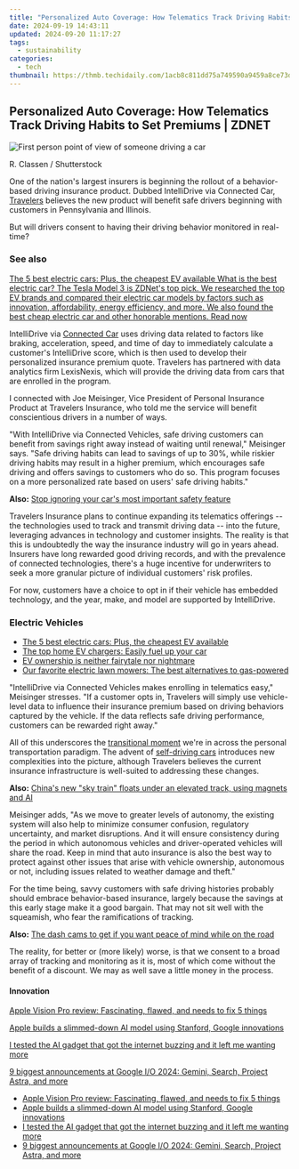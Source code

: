 ```yaml
---
title: "Personalized Auto Coverage: How Telematics Track Driving Habits to Set Premiums | ZDNET"
date: 2024-09-19 14:43:11
updated: 2024-09-20 11:17:27
tags:
  - sustainability
categories:
  - tech
thumbnail: https://thmb.techidaily.com/1acb8c811dd75a749590a9459a8ce73dd17ec95c9b2687aeea798f4dbe27d8a4.jpg
---
```


## Personalized Auto Coverage: How Telematics Track Driving Habits to Set Premiums | ZDNET

![First person point of view of someone driving a car](https://www.zdnet.com/a/img/resize/e5ddcb6e6f3b8e25903c1abe77f5d695d36b501e/2021/10/19/5d5d5900-4f90-4e8b-9d17-7e3ac9f88307/first-person-point-of-view-car.jpg?auto=webp&width=1280)

R. Classen / Shutterstock

One of the nation's largest insurers is beginning the rollout of a behavior-based driving insurance product. Dubbed IntelliDrive via Connected Car, [Travelers](https://www.travelers.com/) believes the new product will benefit safe drivers beginning with customers in Pennsylvania and Illinois.

But will drivers consent to having their driving behavior monitored in real-time?

### See also

[The 5 best electric cars: Plus, the cheapest EV available What is the best electric car? The Tesla Model 3 is ZDNet's top pick. We researched the top EV brands and compared their electric car models by factors such as innovation, affordability, energy efficiency, and more. We also found the best cheap electric car and other honorable mentions.  Read now](https://www.zdnet.com/article/best-electric-car/)

IntelliDrive via [Connected Car](https://www.zdnet.com/article/the-car-of-the-future-is-connected-autonomous-shared-and-electric/) uses driving data related to factors like braking, acceleration, speed, and time of day to immediately calculate a customer's IntelliDrive score, which is then used to develop their personalized insurance premium quote. Travelers has partnered with data analytics firm LexisNexis, which will provide the driving data from cars that are enrolled in the program. 

I connected with Joe Meisinger, Vice President of Personal Insurance Product at Travelers Insurance, who told me the service will benefit conscientious drivers in a number of ways.

"With IntelliDrive via Connected Vehicles, safe driving customers can benefit from savings right away instead of waiting until renewal," Meisinger says. "Safe driving habits can lead to savings of up to 30%, while riskier driving habits may result in a higher premium, which encourages safe driving and offers savings to customers who do so. This program focuses on a more personalized rate based on users' safe driving habits."

**Also:** [Stop ignoring your car's most important safety feature](https://www.zdnet.com/article/stop-ignoring-your-cars-most-important-safety-feature/) 

Travelers Insurance plans to continue expanding its telematics offerings -- the technologies used to track and transmit driving data -- into the future, leveraging advances in technology and customer insights. The reality is that this is undoubtedly the way the insurance industry will go in years ahead. Insurers have long rewarded good driving records, and with the prevalence of connected technologies, there's a huge incentive for underwriters to seek a more granular picture of individual customers' risk profiles.

For now, customers have a choice to opt in if their vehicle has embedded technology, and the year, make, and model are supported by IntelliDrive.

### Electric Vehicles

* [The 5 best electric cars: Plus, the cheapest EV available](https://www.zdnet.com/article/best-electric-car/)
* [The top home EV chargers: Easily fuel up your car](https://www.zdnet.com/article/best-home-ev-charger/)
* [EV ownership is neither fairytale nor nightmare](https://www.zdnet.com/article/ev-ownership-is-neither-fairytale-nor-nightmare/)
* [Our favorite electric lawn mowers: The best alternatives to gas-powered](https://www.zdnet.com/article/best-electric-mower/)

"IntelliDrive via Connected Vehicles makes enrolling in telematics easy," Meisinger stresses. "If a customer opts in, Travelers will simply use vehicle-level data to influence their insurance premium based on driving behaviors captured by the vehicle. If the data reflects safe driving performance, customers can be rewarded right away." 

All of this underscores the [transitional moment](https://www.zdnet.com/article/the-automotive-industry-industry-is-accelerating-digital-transformation/) we're in across the personal transportation paradigm. The advent of [self-driving cars](https://www.zdnet.com/article/elon-musk-says-that-the-self-driving-tesla-could-be-ready-by-the-end-of-the-year/) introduces new complexities into the picture, although Travelers believes the current insurance infrastructure is well-suited to addressing these changes.

**Also:** [China's new "sky train" floats under an elevated track, using magnets and AI](https://www.zdnet.com/article/chinas-new-sky-train-floats-under-its-track-using-magnets-and-ai/) 

Meisinger adds, "As we move to greater levels of autonomy, the existing system will also help to minimize consumer confusion, regulatory uncertainty, and market disruptions. And it will ensure consistency during the period in which autonomous vehicles and driver-operated vehicles will share the road. Keep in mind that auto insurance is also the best way to protect against other issues that arise with vehicle ownership, autonomous or not, including issues related to weather damage and theft."

For the time being, savvy customers with safe driving histories probably should embrace behavior-based insurance, largely because the savings at this early stage make it a good bargain. That may not sit well with the squeamish, who fear the ramifications of tracking. 

**Also:** [The dash cams to get if you want peace of mind while on the road](https://www.zdnet.com/article/best-dash-cam/)

The reality, for better or (more likely) worse, is that we consent to a broad array of tracking and monitoring as it is, most of which come without the benefit of a discount. We may as well save a little money in the process.

#### Innovation

[Apple Vision Pro review: Fascinating, flawed, and needs to fix 5 things](https://www.zdnet.com/article/apple-vision-pro-review/ "Apple Vision Pro review: Fascinating, flawed, and needs to fix 5 things")

[Apple builds a slimmed-down AI model using Stanford, Google innovations](https://www.zdnet.com/article/apple-builds-a-slimmed-down-ai-model-using-stanford-google-innovations/ "Apple builds a slimmed-down AI model using Stanford, Google innovations")

[I tested the AI gadget that got the internet buzzing and it left me wanting more](https://www.zdnet.com/article/i-tested-the-ai-gadget-that-got-the-internet-buzzing-and-it-left-me-wanting-more/ "I tested the AI gadget that got the internet buzzing and it left me wanting more")

[9 biggest announcements at Google I/O 2024: Gemini, Search, Project Astra, and more](https://www.zdnet.com/article/is-openai-sweating-9-google-features-announced-for-gemini-search-android-and-more/ "9 biggest announcements at Google I/O 2024: Gemini, Search, Project Astra, and more")

* [Apple Vision Pro review: Fascinating, flawed, and needs to fix 5 things](https://www.zdnet.com/article/apple-vision-pro-review/ "Apple Vision Pro review: Fascinating, flawed, and needs to fix 5 things")
* [Apple builds a slimmed-down AI model using Stanford, Google innovations](https://www.zdnet.com/article/apple-builds-a-slimmed-down-ai-model-using-stanford-google-innovations/ "Apple builds a slimmed-down AI model using Stanford, Google innovations")
* [I tested the AI gadget that got the internet buzzing and it left me wanting more](https://www.zdnet.com/article/i-tested-the-ai-gadget-that-got-the-internet-buzzing-and-it-left-me-wanting-more/ "I tested the AI gadget that got the internet buzzing and it left me wanting more")
* [9 biggest announcements at Google I/O 2024: Gemini, Search, Project Astra, and more](https://www.zdnet.com/article/is-openai-sweating-9-google-features-announced-for-gemini-search-android-and-more/ "9 biggest announcements at Google I/O 2024: Gemini, Search, Project Astra, and more")

<ins class="adsbygoogle"
     style="display:block"
     data-ad-format="autorelaxed"
     data-ad-client="ca-pub-7571918770474297"
     data-ad-slot="1223367746"></ins>



<ins class="adsbygoogle"
     style="display:block"
     data-ad-client="ca-pub-7571918770474297"
     data-ad-slot="8358498916"
     data-ad-format="auto"
     data-full-width-responsive="true"></ins>
